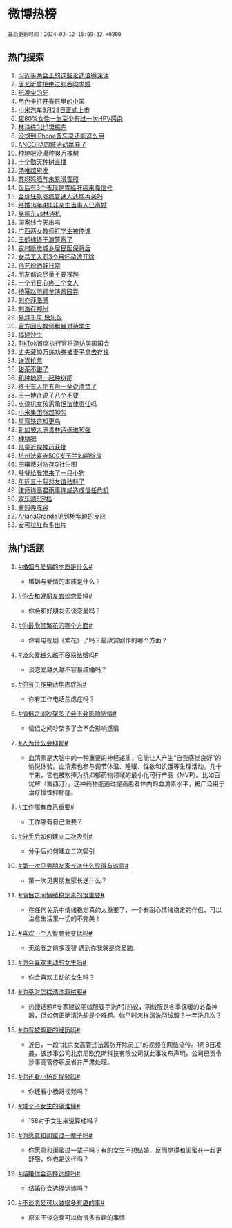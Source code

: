 # 微博热榜

`最后更新时间：2024-03-12 15:09:32 +0800`

## 热门搜索

1. [习近平两会上的这些论述值得深读](https://m.weibo.cn/search?containerid=100103type%3D1%26t%3D10%26q%3D%23%E4%B9%A0%E8%BF%91%E5%B9%B3%E4%B8%A4%E4%BC%9A%E4%B8%8A%E7%9A%84%E8%BF%99%E4%BA%9B%E8%AE%BA%E8%BF%B0%E5%80%BC%E5%BE%97%E6%B7%B1%E8%AF%BB%23&stream_entry_id=51&isnewpage=1&extparam=seat%3D1%26dgr%3D0%26c_type%3D51%26stream_entry_id%3D51%26pos%3D0%26q%3D%2523%25E4%25B9%25A0%25E8%25BF%2591%25E5%25B9%25B3%25E4%25B8%25A4%25E4%25BC%259A%25E4%25B8%258A%25E7%259A%2584%25E8%25BF%2599%25E4%25BA%259B%25E8%25AE%25BA%25E8%25BF%25B0%25E5%2580%25BC%25E5%25BE%2597%25E6%25B7%25B1%25E8%25AF%25BB%2523%26cate%3D10103%26filter_type%3Drealtimehot%26display_time%3D1710227371%26pre_seqid%3D171022737121401331164)
1. [唐艺昕曾拒绝过张若昀求婚](https://m.weibo.cn/search?containerid=100103type%3D1%26t%3D10%26q%3D%23%E5%94%90%E8%89%BA%E6%98%95%E6%9B%BE%E6%8B%92%E7%BB%9D%E8%BF%87%E5%BC%A0%E8%8B%A5%E6%98%80%E6%B1%82%E5%A9%9A%23&stream_entry_id=31&isnewpage=1&extparam=seat%3D1%26c_type%3D31%26cate%3D5001%26band_rank%3D1%26lcate%3D5001%26flag%3D1%26realpos%3D1%26stream_entry_id%3D31%26pos%3D0%26q%3D%2523%25E5%2594%2590%25E8%2589%25BA%25E6%2598%2595%25E6%259B%25BE%25E6%258B%2592%25E7%25BB%259D%25E8%25BF%2587%25E5%25BC%25A0%25E8%258B%25A5%25E6%2598%2580%25E6%25B1%2582%25E5%25A9%259A%2523%26dgr%3D0%26filter_type%3Drealtimehot%26display_time%3D1710227371%26pre_seqid%3D171022737121401331164)
1. [纪凌尘的牙](https://m.weibo.cn/search?containerid=100103type%3D1%26t%3D10%26q%3D%E7%BA%AA%E5%87%8C%E5%B0%98%E7%9A%84%E7%89%99&stream_entry_id=31&isnewpage=1&extparam=seat%3D1%26c_type%3D31%26cate%3D5001%26band_rank%3D2%26lcate%3D5001%26flag%3D1%26realpos%3D2%26stream_entry_id%3D31%26pos%3D1%26q%3D%25E7%25BA%25AA%25E5%2587%258C%25E5%25B0%2598%25E7%259A%2584%25E7%2589%2599%26dgr%3D0%26filter_type%3Drealtimehot%26display_time%3D1710227371%26pre_seqid%3D171022737121401331164)
1. [用色卡打开春日里的中国](https://m.weibo.cn/search?containerid=100103type%3D1%26t%3D10%26q%3D%23%E7%94%A8%E8%89%B2%E5%8D%A1%E6%89%93%E5%BC%80%E6%98%A5%E6%97%A5%E9%87%8C%E7%9A%84%E4%B8%AD%E5%9B%BD%23&stream_entry_id=31&isnewpage=1&extparam=seat%3D1%26c_type%3D31%26cate%3D5001%26band_rank%3D3%26lcate%3D5001%26flag%3D0%26realpos%3D3%26stream_entry_id%3D31%26pos%3D2%26q%3D%2523%25E7%2594%25A8%25E8%2589%25B2%25E5%258D%25A1%25E6%2589%2593%25E5%25BC%2580%25E6%2598%25A5%25E6%2597%25A5%25E9%2587%258C%25E7%259A%2584%25E4%25B8%25AD%25E5%259B%25BD%2523%26dgr%3D0%26filter_type%3Drealtimehot%26display_time%3D1710227371%26pre_seqid%3D171022737121401331164)
1. [小米汽车3月28日正式上市](https://m.weibo.cn/search?containerid=100103type%3D1%26t%3D10%26q%3D%23%E5%B0%8F%E7%B1%B3%E6%B1%BD%E8%BD%A63%E6%9C%8828%E6%97%A5%E6%AD%A3%E5%BC%8F%E4%B8%8A%E5%B8%82%23&stream_entry_id=31&isnewpage=1&extparam=seat%3D1%26adid%3D226855%26c_type%3D31%26cate%3D5001%26band_rank%3D4%26lcate%3D5001%26is_ad_pos%3D1%26topic_ad%3D1%26stream_entry_id%3D31%26pos%3D3%26q%3D%2523%25E5%25B0%258F%25E7%25B1%25B3%25E6%25B1%25BD%25E8%25BD%25A63%25E6%259C%258828%25E6%2597%25A5%25E6%25AD%25A3%25E5%25BC%258F%25E4%25B8%258A%25E5%25B8%2582%2523%26dgr%3D0%26filter_type%3Drealtimehot%26display_time%3D1710227371%26pre_seqid%3D171022737121401331164)
1. [超80%女性一生至少有过一次HPV感染](https://m.weibo.cn/search?containerid=100103type%3D1%26t%3D10%26q%3D%23%E8%B6%8580%25%E5%A5%B3%E6%80%A7%E4%B8%80%E7%94%9F%E8%87%B3%E5%B0%91%E6%9C%89%E8%BF%87%E4%B8%80%E6%AC%A1HPV%E6%84%9F%E6%9F%93%23&stream_entry_id=31&isnewpage=1&extparam=seat%3D1%26c_type%3D31%26cate%3D5001%26band_rank%3D4%26lcate%3D5001%26flag%3D2%26realpos%3D4%26stream_entry_id%3D31%26pos%3D4%26q%3D%2523%25E8%25B6%258580%2525%25E5%25A5%25B3%25E6%2580%25A7%25E4%25B8%2580%25E7%2594%259F%25E8%2587%25B3%25E5%25B0%2591%25E6%259C%2589%25E8%25BF%2587%25E4%25B8%2580%25E6%25AC%25A1HPV%25E6%2584%259F%25E6%259F%2593%2523%26dgr%3D0%26filter_type%3Drealtimehot%26display_time%3D1710227371%26pre_seqid%3D171022737121401331164)
1. [林诗栋3比1樊振东](https://m.weibo.cn/search?containerid=100103type%3D1%26t%3D10%26q%3D%23%E6%9E%97%E8%AF%97%E6%A0%8B3%E6%AF%941%E6%A8%8A%E6%8C%AF%E4%B8%9C%23&stream_entry_id=31&isnewpage=1&extparam=seat%3D1%26c_type%3D31%26cate%3D5001%26band_rank%3D5%26lcate%3D5001%26flag%3D1%26realpos%3D5%26stream_entry_id%3D31%26pos%3D5%26q%3D%2523%25E6%259E%2597%25E8%25AF%2597%25E6%25A0%258B3%25E6%25AF%25941%25E6%25A8%258A%25E6%258C%25AF%25E4%25B8%259C%2523%26dgr%3D0%26filter_type%3Drealtimehot%26display_time%3D1710227371%26pre_seqid%3D171022737121401331164)
1. [没想到iPhone备忘录还能这么用](https://m.weibo.cn/search?containerid=100103type%3D1%26t%3D10%26q%3D%23%E6%B2%A1%E6%83%B3%E5%88%B0iPhone%E5%A4%87%E5%BF%98%E5%BD%95%E8%BF%98%E8%83%BD%E8%BF%99%E4%B9%88%E7%94%A8%23&stream_entry_id=31&isnewpage=1&extparam=seat%3D1%26c_type%3D31%26cate%3D5001%26band_rank%3D6%26lcate%3D5001%26flag%3D1%26realpos%3D6%26stream_entry_id%3D31%26pos%3D6%26q%3D%2523%25E6%25B2%25A1%25E6%2583%25B3%25E5%2588%25B0iPhone%25E5%25A4%2587%25E5%25BF%2598%25E5%25BD%2595%25E8%25BF%2598%25E8%2583%25BD%25E8%25BF%2599%25E4%25B9%2588%25E7%2594%25A8%2523%26dgr%3D0%26filter_type%3Drealtimehot%26display_time%3D1710227371%26pre_seqid%3D171022737121401331164)
1. [ANCORA四城活动赢麻了](https://m.weibo.cn/search?containerid=100103type%3D1%26t%3D10%26q%3D%23ANCORA%E5%9B%9B%E5%9F%8E%E6%B4%BB%E5%8A%A8%E8%B5%A2%E9%BA%BB%E4%BA%86%23&stream_entry_id=31&isnewpage=1&extparam=seat%3D1%26adid%3D226766%26c_type%3D31%26cate%3D5001%26band_rank%3D7%26lcate%3D5001%26is_ad_pos%3D1%26topic_ad%3D1%26stream_entry_id%3D31%26pos%3D7%26q%3D%2523ANCORA%25E5%259B%259B%25E5%259F%258E%25E6%25B4%25BB%25E5%258A%25A8%25E8%25B5%25A2%25E9%25BA%25BB%25E4%25BA%2586%2523%26dgr%3D0%26filter_type%3Drealtimehot%26display_time%3D1710227371%26pre_seqid%3D171022737121401331164)
1. [种地吧沙漠种18万棵树](https://m.weibo.cn/search?containerid=100103type%3D1%26t%3D10%26q%3D%23%E7%A7%8D%E5%9C%B0%E5%90%A7%E6%B2%99%E6%BC%A0%E7%A7%8D18%E4%B8%87%E6%A3%B5%E6%A0%91%23&stream_entry_id=31&isnewpage=1&extparam=seat%3D1%26c_type%3D31%26cate%3D5001%26band_rank%3D7%26lcate%3D5001%26flag%3D1%26realpos%3D7%26stream_entry_id%3D31%26pos%3D8%26q%3D%2523%25E7%25A7%258D%25E5%259C%25B0%25E5%2590%25A7%25E6%25B2%2599%25E6%25BC%25A0%25E7%25A7%258D18%25E4%25B8%2587%25E6%25A3%25B5%25E6%25A0%2591%2523%26dgr%3D0%26filter_type%3Drealtimehot%26display_time%3D1710227371%26pre_seqid%3D171022737121401331164)
1. [十个勤天种树直播](https://m.weibo.cn/search?containerid=100103type%3D1%26t%3D10%26q%3D%E5%8D%81%E4%B8%AA%E5%8B%A4%E5%A4%A9%E7%A7%8D%E6%A0%91%E7%9B%B4%E6%92%AD&stream_entry_id=31&isnewpage=1&extparam=seat%3D1%26c_type%3D31%26cate%3D5001%26band_rank%3D8%26lcate%3D5001%26flag%3D1%26realpos%3D8%26stream_entry_id%3D31%26pos%3D9%26q%3D%25E5%258D%2581%25E4%25B8%25AA%25E5%258B%25A4%25E5%25A4%25A9%25E7%25A7%258D%25E6%25A0%2591%25E7%259B%25B4%25E6%2592%25AD%26dgr%3D0%26filter_type%3Drealtimehot%26display_time%3D1710227371%26pre_seqid%3D171022737121401331164)
1. [汤唯超短发](https://m.weibo.cn/search?containerid=100103type%3D1%26t%3D10%26q%3D%23%E6%B1%A4%E5%94%AF%E8%B6%85%E7%9F%AD%E5%8F%91%23&stream_entry_id=31&isnewpage=1&extparam=seat%3D1%26c_type%3D31%26cate%3D5001%26band_rank%3D9%26lcate%3D5001%26flag%3D2%26realpos%3D9%26stream_entry_id%3D31%26pos%3D10%26q%3D%2523%25E6%25B1%25A4%25E5%2594%25AF%25E8%25B6%2585%25E7%259F%25AD%25E5%258F%2591%2523%26dgr%3D0%26filter_type%3Drealtimehot%26display_time%3D1710227371%26pre_seqid%3D171022737121401331164)
1. [苏翊鸣晒与朱易滑雪照](https://m.weibo.cn/search?containerid=100103type%3D1%26t%3D10%26q%3D%23%E8%8B%8F%E7%BF%8A%E9%B8%A3%E6%99%92%E4%B8%8E%E6%9C%B1%E6%98%93%E6%BB%91%E9%9B%AA%E7%85%A7%23&stream_entry_id=31&isnewpage=1&extparam=seat%3D1%26c_type%3D31%26cate%3D5001%26band_rank%3D10%26lcate%3D5001%26flag%3D1%26realpos%3D10%26stream_entry_id%3D31%26pos%3D11%26q%3D%2523%25E8%258B%258F%25E7%25BF%258A%25E9%25B8%25A3%25E6%2599%2592%25E4%25B8%258E%25E6%259C%25B1%25E6%2598%2593%25E6%25BB%2591%25E9%259B%25AA%25E7%2585%25A7%2523%26dgr%3D0%26filter_type%3Drealtimehot%26display_time%3D1710227371%26pre_seqid%3D171022737121401331164)
1. [饭后有3个表现是胃癌肝癌来临信号](https://m.weibo.cn/search?containerid=100103type%3D1%26t%3D10%26q%3D%23%E9%A5%AD%E5%90%8E%E6%9C%893%E4%B8%AA%E8%A1%A8%E7%8E%B0%E6%98%AF%E8%83%83%E7%99%8C%E8%82%9D%E7%99%8C%E6%9D%A5%E4%B8%B4%E4%BF%A1%E5%8F%B7%23&stream_entry_id=31&isnewpage=1&extparam=seat%3D1%26c_type%3D31%26cate%3D5001%26band_rank%3D11%26lcate%3D5001%26flag%3D1%26realpos%3D11%26stream_entry_id%3D31%26pos%3D12%26q%3D%2523%25E9%25A5%25AD%25E5%2590%258E%25E6%259C%25893%25E4%25B8%25AA%25E8%25A1%25A8%25E7%258E%25B0%25E6%2598%25AF%25E8%2583%2583%25E7%2599%258C%25E8%2582%259D%25E7%2599%258C%25E6%259D%25A5%25E4%25B8%25B4%25E4%25BF%25A1%25E5%258F%25B7%2523%26dgr%3D0%26filter_type%3Drealtimehot%26display_time%3D1710227371%26pre_seqid%3D171022737121401331164)
1. [金价狂飙涨疯普通人还能再买吗](https://m.weibo.cn/search?containerid=100103type%3D1%26t%3D10%26q%3D%23%E9%87%91%E4%BB%B7%E7%8B%82%E9%A3%99%E6%B6%A8%E7%96%AF%E6%99%AE%E9%80%9A%E4%BA%BA%E8%BF%98%E8%83%BD%E5%86%8D%E4%B9%B0%E5%90%97%23&stream_entry_id=31&isnewpage=1&extparam=seat%3D1%26c_type%3D31%26cate%3D5001%26band_rank%3D12%26lcate%3D5001%26flag%3D2%26realpos%3D12%26stream_entry_id%3D31%26pos%3D13%26q%3D%2523%25E9%2587%2591%25E4%25BB%25B7%25E7%258B%2582%25E9%25A3%2599%25E6%25B6%25A8%25E7%2596%25AF%25E6%2599%25AE%25E9%2580%259A%25E4%25BA%25BA%25E8%25BF%2598%25E8%2583%25BD%25E5%2586%258D%25E4%25B9%25B0%25E5%2590%2597%2523%26dgr%3D0%26filter_type%3Drealtimehot%26display_time%3D1710227371%26pre_seqid%3D171022737121401331164)
1. [结婚16年4娃非亲生当事人已离婚](https://m.weibo.cn/search?containerid=100103type%3D1%26t%3D10%26q%3D%23%E7%BB%93%E5%A9%9A16%E5%B9%B44%E5%A8%83%E9%9D%9E%E4%BA%B2%E7%94%9F%E5%BD%93%E4%BA%8B%E4%BA%BA%E5%B7%B2%E7%A6%BB%E5%A9%9A%23&stream_entry_id=31&isnewpage=1&extparam=seat%3D1%26c_type%3D31%26cate%3D5001%26band_rank%3D13%26lcate%3D5001%26flag%3D1%26realpos%3D13%26stream_entry_id%3D31%26pos%3D14%26q%3D%2523%25E7%25BB%2593%25E5%25A9%259A16%25E5%25B9%25B44%25E5%25A8%2583%25E9%259D%259E%25E4%25BA%25B2%25E7%2594%259F%25E5%25BD%2593%25E4%25BA%258B%25E4%25BA%25BA%25E5%25B7%25B2%25E7%25A6%25BB%25E5%25A9%259A%2523%26dgr%3D0%26filter_type%3Drealtimehot%26display_time%3D1710227371%26pre_seqid%3D171022737121401331164)
1. [樊振东vs林诗栋](https://m.weibo.cn/search?containerid=100103type%3D1%26t%3D10%26q%3D%23%E6%A8%8A%E6%8C%AF%E4%B8%9Cvs%E6%9E%97%E8%AF%97%E6%A0%8B%23&stream_entry_id=31&isnewpage=1&extparam=seat%3D1%26c_type%3D31%26cate%3D5001%26band_rank%3D14%26lcate%3D5001%26flag%3D1%26realpos%3D14%26stream_entry_id%3D31%26pos%3D15%26q%3D%2523%25E6%25A8%258A%25E6%258C%25AF%25E4%25B8%259Cvs%25E6%259E%2597%25E8%25AF%2597%25E6%25A0%258B%2523%26dgr%3D0%26filter_type%3Drealtimehot%26display_time%3D1710227371%26pre_seqid%3D171022737121401331164)
1. [国家线今天出吗](https://m.weibo.cn/search?containerid=100103type%3D1%26t%3D10%26q%3D%E5%9B%BD%E5%AE%B6%E7%BA%BF%E4%BB%8A%E5%A4%A9%E5%87%BA%E5%90%97&stream_entry_id=31&isnewpage=1&extparam=seat%3D1%26c_type%3D31%26cate%3D5001%26band_rank%3D15%26lcate%3D5001%26flag%3D0%26realpos%3D15%26stream_entry_id%3D31%26pos%3D16%26q%3D%25E5%259B%25BD%25E5%25AE%25B6%25E7%25BA%25BF%25E4%25BB%258A%25E5%25A4%25A9%25E5%2587%25BA%25E5%2590%2597%26dgr%3D0%26filter_type%3Drealtimehot%26display_time%3D1710227371%26pre_seqid%3D171022737121401331164)
1. [广西两女教师打学生被停课](https://m.weibo.cn/search?containerid=100103type%3D1%26t%3D10%26q%3D%23%E5%B9%BF%E8%A5%BF%E4%B8%A4%E5%A5%B3%E6%95%99%E5%B8%88%E6%89%93%E5%AD%A6%E7%94%9F%E8%A2%AB%E5%81%9C%E8%AF%BE%23&stream_entry_id=31&isnewpage=1&extparam=seat%3D1%26c_type%3D31%26cate%3D5001%26band_rank%3D16%26lcate%3D5001%26flag%3D1%26realpos%3D16%26stream_entry_id%3D31%26pos%3D17%26q%3D%2523%25E5%25B9%25BF%25E8%25A5%25BF%25E4%25B8%25A4%25E5%25A5%25B3%25E6%2595%2599%25E5%25B8%2588%25E6%2589%2593%25E5%25AD%25A6%25E7%2594%259F%25E8%25A2%25AB%25E5%2581%259C%25E8%25AF%25BE%2523%26dgr%3D0%26filter_type%3Drealtimehot%26display_time%3D1710227371%26pre_seqid%3D171022737121401331164)
1. [王鹤棣终于演警察了](https://m.weibo.cn/search?containerid=100103type%3D1%26t%3D10%26q%3D%23%E7%8E%8B%E9%B9%A4%E6%A3%A3%E7%BB%88%E4%BA%8E%E6%BC%94%E8%AD%A6%E5%AF%9F%E4%BA%86%23&stream_entry_id=31&isnewpage=1&extparam=seat%3D1%26c_type%3D31%26cate%3D5001%26band_rank%3D17%26lcate%3D5001%26flag%3D0%26realpos%3D17%26stream_entry_id%3D31%26pos%3D18%26q%3D%2523%25E7%258E%258B%25E9%25B9%25A4%25E6%25A3%25A3%25E7%25BB%2588%25E4%25BA%258E%25E6%25BC%2594%25E8%25AD%25A6%25E5%25AF%259F%25E4%25BA%2586%2523%26dgr%3D0%26filter_type%3Drealtimehot%26display_time%3D1710227371%26pre_seqid%3D171022737121401331164)
1. [农村断缴城乡居民医保背后](https://m.weibo.cn/search?containerid=100103type%3D1%26t%3D10%26q%3D%23%E5%86%9C%E6%9D%91%E6%96%AD%E7%BC%B4%E5%9F%8E%E4%B9%A1%E5%B1%85%E6%B0%91%E5%8C%BB%E4%BF%9D%E8%83%8C%E5%90%8E%23&stream_entry_id=31&isnewpage=1&extparam=seat%3D1%26c_type%3D31%26cate%3D5001%26band_rank%3D18%26lcate%3D5001%26flag%3D0%26realpos%3D18%26stream_entry_id%3D31%26pos%3D19%26q%3D%2523%25E5%2586%259C%25E6%259D%2591%25E6%2596%25AD%25E7%25BC%25B4%25E5%259F%258E%25E4%25B9%25A1%25E5%25B1%2585%25E6%25B0%2591%25E5%258C%25BB%25E4%25BF%259D%25E8%2583%258C%25E5%2590%258E%2523%26dgr%3D0%26filter_type%3Drealtimehot%26display_time%3D1710227371%26pre_seqid%3D171022737121401331164)
1. [女员工入职3个月怀孕遭开除](https://m.weibo.cn/search?containerid=100103type%3D1%26t%3D10%26q%3D%23%E5%A5%B3%E5%91%98%E5%B7%A5%E5%85%A5%E8%81%8C3%E4%B8%AA%E6%9C%88%E6%80%80%E5%AD%95%E9%81%AD%E5%BC%80%E9%99%A4%23&stream_entry_id=31&isnewpage=1&extparam=seat%3D1%26c_type%3D31%26cate%3D5001%26band_rank%3D19%26lcate%3D5001%26flag%3D0%26realpos%3D19%26stream_entry_id%3D31%26pos%3D20%26q%3D%2523%25E5%25A5%25B3%25E5%2591%2598%25E5%25B7%25A5%25E5%2585%25A5%25E8%2581%258C3%25E4%25B8%25AA%25E6%259C%2588%25E6%2580%2580%25E5%25AD%2595%25E9%2581%25AD%25E5%25BC%2580%25E9%2599%25A4%2523%26dgr%3D0%26filter_type%3Drealtimehot%26display_time%3D1710227371%26pre_seqid%3D171022737121401331164)
1. [孙艺珍晒娃日常](https://m.weibo.cn/search?containerid=100103type%3D1%26t%3D10%26q%3D%23%E5%AD%99%E8%89%BA%E7%8F%8D%E6%99%92%E5%A8%83%E6%97%A5%E5%B8%B8%23&stream_entry_id=31&isnewpage=1&extparam=seat%3D1%26c_type%3D31%26cate%3D5001%26band_rank%3D20%26lcate%3D5001%26flag%3D1%26realpos%3D20%26stream_entry_id%3D31%26pos%3D21%26q%3D%2523%25E5%25AD%2599%25E8%2589%25BA%25E7%258F%258D%25E6%2599%2592%25E5%25A8%2583%25E6%2597%25A5%25E5%25B8%25B8%2523%26dgr%3D0%26filter_type%3Drealtimehot%26display_time%3D1710227371%26pre_seqid%3D171022737121401331164)
1. [朋友都说尽量不要裸辞](https://m.weibo.cn/search?containerid=100103type%3D1%26t%3D10%26q%3D%23%E6%9C%8B%E5%8F%8B%E9%83%BD%E8%AF%B4%E5%B0%BD%E9%87%8F%E4%B8%8D%E8%A6%81%E8%A3%B8%E8%BE%9E%23&stream_entry_id=31&isnewpage=1&extparam=seat%3D1%26c_type%3D31%26cate%3D5001%26band_rank%3D21%26lcate%3D5001%26flag%3D1%26realpos%3D21%26stream_entry_id%3D31%26pos%3D22%26q%3D%2523%25E6%259C%258B%25E5%258F%258B%25E9%2583%25BD%25E8%25AF%25B4%25E5%25B0%25BD%25E9%2587%258F%25E4%25B8%258D%25E8%25A6%2581%25E8%25A3%25B8%25E8%25BE%259E%2523%26dgr%3D0%26filter_type%3Drealtimehot%26display_time%3D1710227371%26pre_seqid%3D171022737121401331164)
1. [一个节目心疼三个女人](https://m.weibo.cn/search?containerid=100103type%3D1%26t%3D10%26q%3D%E4%B8%80%E4%B8%AA%E8%8A%82%E7%9B%AE%E5%BF%83%E7%96%BC%E4%B8%89%E4%B8%AA%E5%A5%B3%E4%BA%BA&stream_entry_id=31&isnewpage=1&extparam=seat%3D1%26c_type%3D31%26cate%3D5001%26band_rank%3D22%26lcate%3D5001%26flag%3D2%26realpos%3D22%26stream_entry_id%3D31%26pos%3D23%26q%3D%25E4%25B8%2580%25E4%25B8%25AA%25E8%258A%2582%25E7%259B%25AE%25E5%25BF%2583%25E7%2596%25BC%25E4%25B8%2589%25E4%25B8%25AA%25E5%25A5%25B3%25E4%25BA%25BA%26dgr%3D0%26filter_type%3Drealtimehot%26display_time%3D1710227371%26pre_seqid%3D171022737121401331164)
1. [杨幂赵丽颖参演酱园弄](https://m.weibo.cn/search?containerid=100103type%3D1%26t%3D10%26q%3D%23%E6%9D%A8%E5%B9%82%E8%B5%B5%E4%B8%BD%E9%A2%96%E5%8F%82%E6%BC%94%E9%85%B1%E5%9B%AD%E5%BC%84%23&stream_entry_id=31&isnewpage=1&extparam=seat%3D1%26c_type%3D31%26cate%3D5001%26band_rank%3D23%26lcate%3D5001%26flag%3D0%26realpos%3D23%26stream_entry_id%3D31%26pos%3D24%26q%3D%2523%25E6%259D%25A8%25E5%25B9%2582%25E8%25B5%25B5%25E4%25B8%25BD%25E9%25A2%2596%25E5%258F%2582%25E6%25BC%2594%25E9%2585%25B1%25E5%259B%25AD%25E5%25BC%2584%2523%26dgr%3D0%26filter_type%3Drealtimehot%26display_time%3D1710227371%26pre_seqid%3D171022737121401331164)
1. [刘亦菲胳膊](https://m.weibo.cn/search?containerid=100103type%3D1%26t%3D10%26q%3D%23%E5%88%98%E4%BA%A6%E8%8F%B2%E8%83%B3%E8%86%8A%23&stream_entry_id=31&isnewpage=1&extparam=seat%3D1%26c_type%3D31%26cate%3D5001%26band_rank%3D24%26lcate%3D5001%26flag%3D1%26realpos%3D24%26stream_entry_id%3D31%26pos%3D25%26q%3D%2523%25E5%2588%2598%25E4%25BA%25A6%25E8%258F%25B2%25E8%2583%25B3%25E8%2586%258A%2523%26dgr%3D0%26filter_type%3Drealtimehot%26display_time%3D1710227371%26pre_seqid%3D171022737121401331164)
1. [刘浩存郑州](https://m.weibo.cn/search?containerid=100103type%3D1%26t%3D10%26q%3D%E5%88%98%E6%B5%A9%E5%AD%98%E9%83%91%E5%B7%9E&stream_entry_id=31&isnewpage=1&extparam=seat%3D1%26c_type%3D31%26cate%3D5001%26band_rank%3D25%26lcate%3D5001%26flag%3D1%26realpos%3D25%26stream_entry_id%3D31%26pos%3D26%26q%3D%25E5%2588%2598%25E6%25B5%25A9%25E5%25AD%2598%25E9%2583%2591%25E5%25B7%259E%26dgr%3D0%26filter_type%3Drealtimehot%26display_time%3D1710227371%26pre_seqid%3D171022737121401331164)
1. [易烊千玺 快乐饭](https://m.weibo.cn/search?containerid=100103type%3D1%26t%3D10%26q%3D%E6%98%93%E7%83%8A%E5%8D%83%E7%8E%BA+%E5%BF%AB%E4%B9%90%E9%A5%AD&stream_entry_id=31&isnewpage=1&extparam=seat%3D1%26c_type%3D31%26cate%3D5001%26band_rank%3D26%26lcate%3D5001%26flag%3D1%26realpos%3D26%26stream_entry_id%3D31%26pos%3D27%26q%3D%25E6%2598%2593%25E7%2583%258A%25E5%258D%2583%25E7%258E%25BA%2520%25E5%25BF%25AB%25E4%25B9%2590%25E9%25A5%25AD%26dgr%3D0%26filter_type%3Drealtimehot%26display_time%3D1710227371%26pre_seqid%3D171022737121401331164)
1. [官方回应教师粗暴对待学生](https://m.weibo.cn/search?containerid=100103type%3D1%26t%3D10%26q%3D%23%E5%AE%98%E6%96%B9%E5%9B%9E%E5%BA%94%E6%95%99%E5%B8%88%E7%B2%97%E6%9A%B4%E5%AF%B9%E5%BE%85%E5%AD%A6%E7%94%9F%23&stream_entry_id=31&isnewpage=1&extparam=seat%3D1%26c_type%3D31%26cate%3D5001%26band_rank%3D27%26lcate%3D5001%26flag%3D1%26realpos%3D27%26stream_entry_id%3D31%26pos%3D28%26q%3D%2523%25E5%25AE%2598%25E6%2596%25B9%25E5%259B%259E%25E5%25BA%2594%25E6%2595%2599%25E5%25B8%2588%25E7%25B2%2597%25E6%259A%25B4%25E5%25AF%25B9%25E5%25BE%2585%25E5%25AD%25A6%25E7%2594%259F%2523%26dgr%3D0%26filter_type%3Drealtimehot%26display_time%3D1710227371%26pre_seqid%3D171022737121401331164)
1. [福建沙虫](https://m.weibo.cn/search?containerid=100103type%3D1%26t%3D10%26q%3D%E7%A6%8F%E5%BB%BA%E6%B2%99%E8%99%AB&stream_entry_id=31&isnewpage=1&extparam=seat%3D1%26c_type%3D31%26cate%3D5001%26band_rank%3D28%26lcate%3D5001%26flag%3D0%26realpos%3D28%26stream_entry_id%3D31%26pos%3D29%26q%3D%25E7%25A6%258F%25E5%25BB%25BA%25E6%25B2%2599%25E8%2599%25AB%26dgr%3D0%26filter_type%3Drealtimehot%26display_time%3D1710227371%26pre_seqid%3D171022737121401331164)
1. [TikTok首席执行官将造访美国国会](https://m.weibo.cn/search?containerid=100103type%3D1%26t%3D10%26q%3D%23TikTok%E9%A6%96%E5%B8%AD%E6%89%A7%E8%A1%8C%E5%AE%98%E5%B0%86%E9%80%A0%E8%AE%BF%E7%BE%8E%E5%9B%BD%E5%9B%BD%E4%BC%9A%23&stream_entry_id=31&isnewpage=1&extparam=seat%3D1%26c_type%3D31%26cate%3D5001%26band_rank%3D29%26lcate%3D5001%26flag%3D1%26realpos%3D29%26stream_entry_id%3D31%26pos%3D30%26q%3D%2523TikTok%25E9%25A6%2596%25E5%25B8%25AD%25E6%2589%25A7%25E8%25A1%258C%25E5%25AE%2598%25E5%25B0%2586%25E9%2580%25A0%25E8%25AE%25BF%25E7%25BE%258E%25E5%259B%25BD%25E5%259B%25BD%25E4%25BC%259A%2523%26dgr%3D0%26filter_type%3Drealtimehot%26display_time%3D1710227371%26pre_seqid%3D171022737121401331164)
1. [丈夫藏10万练功券被妻子拿去存钱](https://m.weibo.cn/search?containerid=100103type%3D1%26t%3D10%26q%3D%23%E4%B8%88%E5%A4%AB%E8%97%8F10%E4%B8%87%E7%BB%83%E5%8A%9F%E5%88%B8%E8%A2%AB%E5%A6%BB%E5%AD%90%E6%8B%BF%E5%8E%BB%E5%AD%98%E9%92%B1%23&stream_entry_id=31&isnewpage=1&extparam=seat%3D1%26c_type%3D31%26cate%3D5001%26band_rank%3D30%26lcate%3D5001%26flag%3D0%26realpos%3D30%26stream_entry_id%3D31%26pos%3D31%26q%3D%2523%25E4%25B8%2588%25E5%25A4%25AB%25E8%2597%258F10%25E4%25B8%2587%25E7%25BB%2583%25E5%258A%259F%25E5%2588%25B8%25E8%25A2%25AB%25E5%25A6%25BB%25E5%25AD%2590%25E6%258B%25BF%25E5%258E%25BB%25E5%25AD%2598%25E9%2592%25B1%2523%26dgr%3D0%26filter_type%3Drealtimehot%26display_time%3D1710227371%26pre_seqid%3D171022737121401331164)
1. [许嵩抢票](https://m.weibo.cn/search?containerid=100103type%3D1%26t%3D10%26q%3D%E8%AE%B8%E5%B5%A9%E6%8A%A2%E7%A5%A8&stream_entry_id=31&isnewpage=1&extparam=seat%3D1%26c_type%3D31%26cate%3D5001%26band_rank%3D31%26lcate%3D5001%26flag%3D1%26realpos%3D31%26stream_entry_id%3D31%26pos%3D32%26q%3D%25E8%25AE%25B8%25E5%25B5%25A9%25E6%258A%25A2%25E7%25A5%25A8%26dgr%3D0%26filter_type%3Drealtimehot%26display_time%3D1710227371%26pre_seqid%3D171022737121401331164)
1. [甜茶不甜了](https://m.weibo.cn/search?containerid=100103type%3D1%26t%3D10%26q%3D%E7%94%9C%E8%8C%B6%E4%B8%8D%E7%94%9C%E4%BA%86&stream_entry_id=31&isnewpage=1&extparam=seat%3D1%26c_type%3D31%26cate%3D5001%26band_rank%3D32%26lcate%3D5001%26flag%3D0%26realpos%3D32%26stream_entry_id%3D31%26pos%3D33%26q%3D%25E7%2594%259C%25E8%258C%25B6%25E4%25B8%258D%25E7%2594%259C%25E4%25BA%2586%26dgr%3D0%26filter_type%3Drealtimehot%26display_time%3D1710227371%26pre_seqid%3D171022737121401331164)
1. [和种地吧一起种树吧](https://m.weibo.cn/search?containerid=100103type%3D1%26t%3D10%26q%3D%23%E5%92%8C%E7%A7%8D%E5%9C%B0%E5%90%A7%E4%B8%80%E8%B5%B7%E7%A7%8D%E6%A0%91%E5%90%A7%23&stream_entry_id=31&isnewpage=1&extparam=seat%3D1%26c_type%3D31%26cate%3D5001%26band_rank%3D33%26lcate%3D5001%26flag%3D0%26realpos%3D33%26stream_entry_id%3D31%26pos%3D34%26q%3D%2523%25E5%2592%258C%25E7%25A7%258D%25E5%259C%25B0%25E5%2590%25A7%25E4%25B8%2580%25E8%25B5%25B7%25E7%25A7%258D%25E6%25A0%2591%25E5%2590%25A7%2523%26dgr%3D0%26filter_type%3Drealtimehot%26display_time%3D1710227371%26pre_seqid%3D171022737121401331164)
1. [终于有人把五险一金说清楚了](https://m.weibo.cn/search?containerid=100103type%3D1%26t%3D10%26q%3D%E7%BB%88%E4%BA%8E%E6%9C%89%E4%BA%BA%E6%8A%8A%E4%BA%94%E9%99%A9%E4%B8%80%E9%87%91%E8%AF%B4%E6%B8%85%E6%A5%9A%E4%BA%86&stream_entry_id=31&isnewpage=1&extparam=seat%3D1%26c_type%3D31%26cate%3D5001%26band_rank%3D34%26lcate%3D5001%26flag%3D1%26realpos%3D34%26stream_entry_id%3D31%26pos%3D35%26q%3D%25E7%25BB%2588%25E4%25BA%258E%25E6%259C%2589%25E4%25BA%25BA%25E6%258A%258A%25E4%25BA%2594%25E9%2599%25A9%25E4%25B8%2580%25E9%2587%2591%25E8%25AF%25B4%25E6%25B8%2585%25E6%25A5%259A%25E4%25BA%2586%26dgr%3D0%26filter_type%3Drealtimehot%26display_time%3D1710227371%26pre_seqid%3D171022737121401331164)
1. [王一博连说了八个不要](https://m.weibo.cn/search?containerid=100103type%3D1%26t%3D10%26q%3D%23%E7%8E%8B%E4%B8%80%E5%8D%9A%E8%BF%9E%E8%AF%B4%E4%BA%86%E5%85%AB%E4%B8%AA%E4%B8%8D%E8%A6%81%23&stream_entry_id=31&isnewpage=1&extparam=seat%3D1%26c_type%3D31%26cate%3D5001%26band_rank%3D35%26lcate%3D5001%26flag%3D0%26realpos%3D35%26stream_entry_id%3D31%26pos%3D36%26q%3D%2523%25E7%258E%258B%25E4%25B8%2580%25E5%258D%259A%25E8%25BF%259E%25E8%25AF%25B4%25E4%25BA%2586%25E5%2585%25AB%25E4%25B8%25AA%25E4%25B8%258D%25E8%25A6%2581%2523%26dgr%3D0%26filter_type%3Drealtimehot%26display_time%3D1710227371%26pre_seqid%3D171022737121401331164)
1. [点读机女孩需承担法律责任吗](https://m.weibo.cn/search?containerid=100103type%3D1%26t%3D10%26q%3D%23%E7%82%B9%E8%AF%BB%E6%9C%BA%E5%A5%B3%E5%AD%A9%E9%9C%80%E6%89%BF%E6%8B%85%E6%B3%95%E5%BE%8B%E8%B4%A3%E4%BB%BB%E5%90%97%23&stream_entry_id=31&isnewpage=1&extparam=seat%3D1%26c_type%3D31%26cate%3D5001%26band_rank%3D36%26lcate%3D5001%26flag%3D0%26realpos%3D36%26stream_entry_id%3D31%26pos%3D37%26q%3D%2523%25E7%2582%25B9%25E8%25AF%25BB%25E6%259C%25BA%25E5%25A5%25B3%25E5%25AD%25A9%25E9%259C%2580%25E6%2589%25BF%25E6%258B%2585%25E6%25B3%2595%25E5%25BE%258B%25E8%25B4%25A3%25E4%25BB%25BB%25E5%2590%2597%2523%26dgr%3D0%26filter_type%3Drealtimehot%26display_time%3D1710227371%26pre_seqid%3D171022737121401331164)
1. [小米集团涨超10%](https://m.weibo.cn/search?containerid=100103type%3D1%26t%3D10%26q%3D%23%E5%B0%8F%E7%B1%B3%E9%9B%86%E5%9B%A2%E6%B6%A8%E8%B6%8510%25%23&stream_entry_id=31&isnewpage=1&extparam=seat%3D1%26c_type%3D31%26cate%3D5001%26band_rank%3D37%26lcate%3D5001%26flag%3D1%26realpos%3D37%26stream_entry_id%3D31%26pos%3D38%26q%3D%2523%25E5%25B0%258F%25E7%25B1%25B3%25E9%259B%2586%25E5%259B%25A2%25E6%25B6%25A8%25E8%25B6%258510%2525%2523%26dgr%3D0%26filter_type%3Drealtimehot%26display_time%3D1710227371%26pre_seqid%3D171022737121401331164)
1. [星穹铁道知更鸟](https://m.weibo.cn/search?containerid=100103type%3D1%26t%3D10%26q%3D%23%E6%98%9F%E7%A9%B9%E9%93%81%E9%81%93%E7%9F%A5%E6%9B%B4%E9%B8%9F%23&stream_entry_id=31&isnewpage=1&extparam=seat%3D1%26c_type%3D31%26cate%3D5001%26band_rank%3D38%26lcate%3D5001%26flag%3D1%26realpos%3D38%26stream_entry_id%3D31%26pos%3D39%26q%3D%2523%25E6%2598%259F%25E7%25A9%25B9%25E9%2593%2581%25E9%2581%2593%25E7%259F%25A5%25E6%259B%25B4%25E9%25B8%259F%2523%26dgr%3D0%26filter_type%3Drealtimehot%26display_time%3D1710227371%26pre_seqid%3D171022737121401331164)
1. [新加坡大满贯林诗栋进16强](https://m.weibo.cn/search?containerid=100103type%3D1%26t%3D10%26q%3D%23%E6%96%B0%E5%8A%A0%E5%9D%A1%E5%A4%A7%E6%BB%A1%E8%B4%AF%E6%9E%97%E8%AF%97%E6%A0%8B%E8%BF%9B16%E5%BC%BA%23&stream_entry_id=31&isnewpage=1&extparam=seat%3D1%26c_type%3D31%26cate%3D5001%26band_rank%3D39%26lcate%3D5001%26flag%3D1%26realpos%3D39%26stream_entry_id%3D31%26pos%3D40%26q%3D%2523%25E6%2596%25B0%25E5%258A%25A0%25E5%259D%25A1%25E5%25A4%25A7%25E6%25BB%25A1%25E8%25B4%25AF%25E6%259E%2597%25E8%25AF%2597%25E6%25A0%258B%25E8%25BF%259B16%25E5%25BC%25BA%2523%26dgr%3D0%26filter_type%3Drealtimehot%26display_time%3D1710227371%26pre_seqid%3D171022737121401331164)
1. [种地吧](https://m.weibo.cn/search?containerid=100103type%3D1%26t%3D10%26q%3D%E7%A7%8D%E5%9C%B0%E5%90%A7&stream_entry_id=31&isnewpage=1&extparam=seat%3D1%26c_type%3D31%26cate%3D5001%26band_rank%3D40%26lcate%3D5001%26flag%3D0%26realpos%3D40%26stream_entry_id%3D31%26pos%3D41%26q%3D%25E7%25A7%258D%25E5%259C%25B0%25E5%2590%25A7%26dgr%3D0%26filter_type%3Drealtimehot%26display_time%3D1710227371%26pre_seqid%3D171022737121401331164)
1. [儿童近视神药获批](https://m.weibo.cn/search?containerid=100103type%3D1%26t%3D10%26q%3D%23%E5%84%BF%E7%AB%A5%E8%BF%91%E8%A7%86%E7%A5%9E%E8%8D%AF%E8%8E%B7%E6%89%B9%23&stream_entry_id=31&isnewpage=1&extparam=seat%3D1%26c_type%3D31%26cate%3D5001%26band_rank%3D41%26lcate%3D5001%26flag%3D0%26realpos%3D41%26stream_entry_id%3D31%26pos%3D42%26q%3D%2523%25E5%2584%25BF%25E7%25AB%25A5%25E8%25BF%2591%25E8%25A7%2586%25E7%25A5%259E%25E8%258D%25AF%25E8%258E%25B7%25E6%2589%25B9%2523%26dgr%3D0%26filter_type%3Drealtimehot%26display_time%3D1710227371%26pre_seqid%3D171022737121401331164)
1. [杭州法喜寺500岁玉兰如期绽放](https://m.weibo.cn/search?containerid=100103type%3D1%26t%3D10%26q%3D%23%E6%9D%AD%E5%B7%9E%E6%B3%95%E5%96%9C%E5%AF%BA500%E5%B2%81%E7%8E%89%E5%85%B0%E5%A6%82%E6%9C%9F%E7%BB%BD%E6%94%BE%23&stream_entry_id=31&isnewpage=1&extparam=seat%3D1%26c_type%3D31%26cate%3D5001%26band_rank%3D42%26lcate%3D5001%26flag%3D32768%26realpos%3D42%26stream_entry_id%3D31%26pos%3D43%26q%3D%2523%25E6%259D%25AD%25E5%25B7%259E%25E6%25B3%2595%25E5%2596%259C%25E5%25AF%25BA500%25E5%25B2%2581%25E7%258E%2589%25E5%2585%25B0%25E5%25A6%2582%25E6%259C%259F%25E7%25BB%25BD%25E6%2594%25BE%2523%26dgr%3D0%26filter_type%3Drealtimehot%26display_time%3D1710227371%26pre_seqid%3D171022737121401331164)
1. [田曦薇刘浩存G社生图](https://m.weibo.cn/search?containerid=100103type%3D1%26t%3D10%26q%3D%23%E7%94%B0%E6%9B%A6%E8%96%87%E5%88%98%E6%B5%A9%E5%AD%98G%E7%A4%BE%E7%94%9F%E5%9B%BE%23&stream_entry_id=31&isnewpage=1&extparam=seat%3D1%26c_type%3D31%26cate%3D5001%26band_rank%3D43%26lcate%3D5001%26flag%3D0%26realpos%3D43%26stream_entry_id%3D31%26pos%3D44%26q%3D%2523%25E7%2594%25B0%25E6%259B%25A6%25E8%2596%2587%25E5%2588%2598%25E6%25B5%25A9%25E5%25AD%2598G%25E7%25A4%25BE%25E7%2594%259F%25E5%259B%25BE%2523%26dgr%3D0%26filter_type%3Drealtimehot%26display_time%3D1710227371%26pre_seqid%3D171022737121401331164)
1. [爷爷给我带来了一只小狗](https://m.weibo.cn/search?containerid=100103type%3D1%26t%3D10%26q%3D%E7%88%B7%E7%88%B7%E7%BB%99%E6%88%91%E5%B8%A6%E6%9D%A5%E4%BA%86%E4%B8%80%E5%8F%AA%E5%B0%8F%E7%8B%97&stream_entry_id=31&isnewpage=1&extparam=seat%3D1%26c_type%3D31%26cate%3D5001%26band_rank%3D44%26lcate%3D5001%26flag%3D1%26realpos%3D44%26stream_entry_id%3D31%26pos%3D45%26q%3D%25E7%2588%25B7%25E7%2588%25B7%25E7%25BB%2599%25E6%2588%2591%25E5%25B8%25A6%25E6%259D%25A5%25E4%25BA%2586%25E4%25B8%2580%25E5%258F%25AA%25E5%25B0%258F%25E7%258B%2597%26dgr%3D0%26filter_type%3Drealtimehot%26display_time%3D1710227371%26pre_seqid%3D171022737121401331164)
1. [年近三十我对友谊祛魅了](https://m.weibo.cn/search?containerid=100103type%3D1%26t%3D10%26q%3D%23%E5%B9%B4%E8%BF%91%E4%B8%89%E5%8D%81%E6%88%91%E5%AF%B9%E5%8F%8B%E8%B0%8A%E7%A5%9B%E9%AD%85%E4%BA%86%23&stream_entry_id=31&isnewpage=1&extparam=seat%3D1%26c_type%3D31%26cate%3D5001%26band_rank%3D45%26lcate%3D5001%26flag%3D1%26realpos%3D45%26stream_entry_id%3D31%26pos%3D46%26q%3D%2523%25E5%25B9%25B4%25E8%25BF%2591%25E4%25B8%2589%25E5%258D%2581%25E6%2588%2591%25E5%25AF%25B9%25E5%258F%258B%25E8%25B0%258A%25E7%25A5%259B%25E9%25AD%2585%25E4%25BA%2586%2523%26dgr%3D0%26filter_type%3Drealtimehot%26display_time%3D1710227371%26pre_seqid%3D171022737121401331164)
1. [律师称高君雨事件或造成信任危机](https://m.weibo.cn/search?containerid=100103type%3D1%26t%3D10%26q%3D%23%E5%BE%8B%E5%B8%88%E7%A7%B0%E9%AB%98%E5%90%9B%E9%9B%A8%E4%BA%8B%E4%BB%B6%E6%88%96%E9%80%A0%E6%88%90%E4%BF%A1%E4%BB%BB%E5%8D%B1%E6%9C%BA%23&stream_entry_id=31&isnewpage=1&extparam=seat%3D1%26c_type%3D31%26cate%3D5001%26band_rank%3D46%26lcate%3D5001%26flag%3D1%26realpos%3D46%26stream_entry_id%3D31%26pos%3D47%26q%3D%2523%25E5%25BE%258B%25E5%25B8%2588%25E7%25A7%25B0%25E9%25AB%2598%25E5%2590%259B%25E9%259B%25A8%25E4%25BA%258B%25E4%25BB%25B6%25E6%2588%2596%25E9%2580%25A0%25E6%2588%2590%25E4%25BF%25A1%25E4%25BB%25BB%25E5%258D%25B1%25E6%259C%25BA%2523%26dgr%3D0%26filter_type%3Drealtimehot%26display_time%3D1710227371%26pre_seqid%3D171022737121401331164)
1. [欢乐颂5定档](https://m.weibo.cn/search?containerid=100103type%3D1%26t%3D10%26q%3D%E6%AC%A2%E4%B9%90%E9%A2%825%E5%AE%9A%E6%A1%A3&stream_entry_id=31&isnewpage=1&extparam=seat%3D1%26c_type%3D31%26cate%3D5001%26band_rank%3D47%26lcate%3D5001%26flag%3D0%26realpos%3D47%26stream_entry_id%3D31%26pos%3D48%26q%3D%25E6%25AC%25A2%25E4%25B9%2590%25E9%25A2%25825%25E5%25AE%259A%25E6%25A1%25A3%26dgr%3D0%26filter_type%3Drealtimehot%26display_time%3D1710227371%26pre_seqid%3D171022737121401331164)
1. [酱园弄阵容](https://m.weibo.cn/search?containerid=100103type%3D1%26t%3D10%26q%3D%E9%85%B1%E5%9B%AD%E5%BC%84%E9%98%B5%E5%AE%B9&stream_entry_id=31&isnewpage=1&extparam=seat%3D1%26c_type%3D31%26cate%3D5001%26band_rank%3D48%26lcate%3D5001%26flag%3D0%26realpos%3D48%26stream_entry_id%3D31%26pos%3D49%26q%3D%25E9%2585%25B1%25E5%259B%25AD%25E5%25BC%2584%25E9%2598%25B5%25E5%25AE%25B9%26dgr%3D0%26filter_type%3Drealtimehot%26display_time%3D1710227371%26pre_seqid%3D171022737121401331164)
1. [ArianaGrande见到杨紫琼的反应](https://m.weibo.cn/search?containerid=100103type%3D1%26t%3D10%26q%3DArianaGrande%E8%A7%81%E5%88%B0%E6%9D%A8%E7%B4%AB%E7%90%BC%E7%9A%84%E5%8F%8D%E5%BA%94&stream_entry_id=31&isnewpage=1&extparam=seat%3D1%26c_type%3D31%26cate%3D5001%26band_rank%3D49%26lcate%3D5001%26flag%3D1%26realpos%3D49%26stream_entry_id%3D31%26pos%3D50%26q%3DArianaGrande%25E8%25A7%2581%25E5%2588%25B0%25E6%259D%25A8%25E7%25B4%25AB%25E7%2590%25BC%25E7%259A%2584%25E5%258F%258D%25E5%25BA%2594%26dgr%3D0%26filter_type%3Drealtimehot%26display_time%3D1710227371%26pre_seqid%3D171022737121401331164)
1. [安可拉红有多出片](https://m.weibo.cn/search?containerid=100103type%3D1%26t%3D10%26q%3D%23%E5%AE%89%E5%8F%AF%E6%8B%89%E7%BA%A2%E6%9C%89%E5%A4%9A%E5%87%BA%E7%89%87%23&stream_entry_id=31&isnewpage=1&extparam=seat%3D1%26adid%3D226560%26c_type%3D31%26cate%3D5001%26band_rank%3D50%26lcate%3D5001%26flag%3D0%26realpos%3D50%26stream_entry_id%3D31%26pos%3D51%26q%3D%2523%25E5%25AE%2589%25E5%258F%25AF%25E6%258B%2589%25E7%25BA%25A2%25E6%259C%2589%25E5%25A4%259A%25E5%2587%25BA%25E7%2589%2587%2523%26dgr%3D0%26filter_type%3Drealtimehot%26display_time%3D1710227371%26pre_seqid%3D171022737121401331164)

## 热门话题

1. [#婚姻与爱情的本质是什么#](https://m.weibo.cn/search?containerid=231522type%3D1%26t%3D10%26q%3D%23%E5%A9%9A%E5%A7%BB%E4%B8%8E%E7%88%B1%E6%83%85%E7%9A%84%E6%9C%AC%E8%B4%A8%E6%98%AF%E4%BB%80%E4%B9%88%23&stream_entry_id=128&isnewpage=1&extparam=seat%3D1%26lcate%3D5004%26cate%3D5004%26dgr%3D0%26pos%3D1-0-0%26c_type%3D128%26unitid%3D1704881162756%26display_time%3D1710227372%26pre_seqid%3D171022737208501330896)
    - 婚姻与爱情的本质是什么？

1. [#你会和好朋友去谈恋爱吗#](https://m.weibo.cn/search?containerid=231522type%3D1%26t%3D10%26q%3D%23%E4%BD%A0%E4%BC%9A%E5%92%8C%E5%A5%BD%E6%9C%8B%E5%8F%8B%E5%8E%BB%E8%B0%88%E6%81%8B%E7%88%B1%E5%90%97%23&stream_entry_id=128&isnewpage=1&extparam=seat%3D1%26lcate%3D5004%26cate%3D5004%26dgr%3D0%26pos%3D1-0-1%26c_type%3D128%26unitid%3D1704849959446%26display_time%3D1710227372%26pre_seqid%3D171022737208501330896)
    - 你会和好朋友去谈恋爱吗？

1. [#你最欣赏繁花的哪个方面#](https://m.weibo.cn/search?containerid=231522type%3D1%26t%3D10%26q%3D%23%E4%BD%A0%E6%9C%80%E6%AC%A3%E8%B5%8F%E7%B9%81%E8%8A%B1%E7%9A%84%E5%93%AA%E4%B8%AA%E6%96%B9%E9%9D%A2%23&stream_entry_id=128&isnewpage=1&extparam=seat%3D1%26lcate%3D5004%26cate%3D5004%26dgr%3D0%26pos%3D1-0-2%26c_type%3D128%26unitid%3D1704872158127%26display_time%3D1710227372%26pre_seqid%3D171022737208501330896)
    - 你看电视剧《繁花》了吗？最欣赏剧作的哪个方面？

1. [#谈恋爱越久越不容易结婚吗#](https://m.weibo.cn/search?containerid=231522type%3D1%26t%3D10%26q%3D%23%E8%B0%88%E6%81%8B%E7%88%B1%E8%B6%8A%E4%B9%85%E8%B6%8A%E4%B8%8D%E5%AE%B9%E6%98%93%E7%BB%93%E5%A9%9A%E5%90%97%23&stream_entry_id=128&isnewpage=1&extparam=seat%3D1%26lcate%3D5004%26cate%3D5004%26dgr%3D0%26pos%3D1-0-3%26c_type%3D128%26unitid%3D1704871559387%26display_time%3D1710227372%26pre_seqid%3D171022737208501330896)
    - 谈恋爱越久越不容易结婚吗？

1. [#你有工作电话焦虑症吗#](https://m.weibo.cn/search?containerid=231522type%3D1%26t%3D10%26q%3D%23%E4%BD%A0%E6%9C%89%E5%B7%A5%E4%BD%9C%E7%94%B5%E8%AF%9D%E7%84%A6%E8%99%91%E7%97%87%E5%90%97%23&stream_entry_id=128&isnewpage=1&extparam=seat%3D1%26lcate%3D5004%26cate%3D5004%26dgr%3D0%26pos%3D1-0-4%26c_type%3D128%26unitid%3D1704877884678%26display_time%3D1710227372%26pre_seqid%3D171022737208501330896)
    - 你有工作电话焦虑症吗？

1. [#情侣之间吵架多了会不会影响感情#](https://m.weibo.cn/search?containerid=231522type%3D1%26t%3D10%26q%3D%23%E6%83%85%E4%BE%A3%E4%B9%8B%E9%97%B4%E5%90%B5%E6%9E%B6%E5%A4%9A%E4%BA%86%E4%BC%9A%E4%B8%8D%E4%BC%9A%E5%BD%B1%E5%93%8D%E6%84%9F%E6%83%85%23&stream_entry_id=128&isnewpage=1&extparam=seat%3D1%26lcate%3D5004%26cate%3D5004%26dgr%3D0%26pos%3D1-0-5%26c_type%3D128%26unitid%3D1704792093809%26display_time%3D1710227372%26pre_seqid%3D171022737208501330896)
    - 情侣之间吵架多了会不会影响感情

1. [#人为什么会抑郁#](https://m.weibo.cn/search?containerid=231522type%3D1%26t%3D10%26q%3D%23%E4%BA%BA%E4%B8%BA%E4%BB%80%E4%B9%88%E4%BC%9A%E6%8A%91%E9%83%81%23&stream_entry_id=128&isnewpage=1&extparam=seat%3D1%26lcate%3D5004%26cate%3D5004%26dgr%3D0%26pos%3D1-0-6%26c_type%3D128%26unitid%3D1704881163792%26display_time%3D1710227372%26pre_seqid%3D171022737208501330896)
    - 血清素是大脑中的一种重要的神经递质，它能让人产生“自我感觉良好”的愉悦体验。血清素也参与调节体温、睡眠、性欲和饥饿等生理活动。几十年来，它也被吹捧为抗抑郁药物领域的最小化可行产品（MVP）。比如百忧解（氟西汀），这种药物能通过提高患者体内的血清素水平，被广泛用于治疗慢性抑郁症。

1. [#工作哪有自己重要#](https://m.weibo.cn/search?containerid=231522type%3D1%26t%3D10%26q%3D%23%E5%B7%A5%E4%BD%9C%E5%93%AA%E6%9C%89%E8%87%AA%E5%B7%B1%E9%87%8D%E8%A6%81%23&stream_entry_id=128&isnewpage=1&extparam=seat%3D1%26lcate%3D5004%26cate%3D5004%26dgr%3D0%26pos%3D1-0-7%26c_type%3D128%26unitid%3D1704949537973%26display_time%3D1710227372%26pre_seqid%3D171022737208501330896)
    - 工作哪有自己重要？

1. [#分手后如何建立二次吸引#](https://m.weibo.cn/search?containerid=231522type%3D1%26t%3D10%26q%3D%23%E5%88%86%E6%89%8B%E5%90%8E%E5%A6%82%E4%BD%95%E5%BB%BA%E7%AB%8B%E4%BA%8C%E6%AC%A1%E5%90%B8%E5%BC%95%23&stream_entry_id=128&isnewpage=1&extparam=seat%3D1%26lcate%3D5004%26cate%3D5004%26dgr%3D0%26pos%3D1-0-8%26c_type%3D128%26unitid%3D1704870666886%26display_time%3D1710227372%26pre_seqid%3D171022737208501330896)
    - 分手后如何建立二次吸引

1. [#第一次见男朋友家长送什么显得有诚意#](https://m.weibo.cn/search?containerid=231522type%3D1%26t%3D10%26q%3D%23%E7%AC%AC%E4%B8%80%E6%AC%A1%E8%A7%81%E7%94%B7%E6%9C%8B%E5%8F%8B%E5%AE%B6%E9%95%BF%E9%80%81%E4%BB%80%E4%B9%88%E6%98%BE%E5%BE%97%E6%9C%89%E8%AF%9A%E6%84%8F%23&stream_entry_id=128&isnewpage=1&extparam=seat%3D1%26lcate%3D5004%26cate%3D5004%26dgr%3D0%26pos%3D1-0-9%26c_type%3D128%26unitid%3D1704946836507%26display_time%3D1710227372%26pre_seqid%3D171022737208501330896)
    - 第一次见男朋友家长送什么？

1. [#情侣之间情绪稳定真的很重要#](https://m.weibo.cn/search?containerid=231522type%3D1%26t%3D10%26q%3D%23%E6%83%85%E4%BE%A3%E4%B9%8B%E9%97%B4%E6%83%85%E7%BB%AA%E7%A8%B3%E5%AE%9A%E7%9C%9F%E7%9A%84%E5%BE%88%E9%87%8D%E8%A6%81%23&stream_entry_id=128&isnewpage=1&extparam=seat%3D1%26lcate%3D5004%26cate%3D5004%26dgr%3D0%26pos%3D1-0-10%26c_type%3D128%26unitid%3D1704779493657%26display_time%3D1710227372%26pre_seqid%3D171022737208501330896)
    - 在任何关系中情绪稳定真的太重要了，一个有耐心情绪稳定的伴侣，可以治愈生活里一切的不完美！

1. [#喜欢一个人智商会变低吗#](https://m.weibo.cn/search?containerid=231522type%3D1%26t%3D10%26q%3D%23%E5%96%9C%E6%AC%A2%E4%B8%80%E4%B8%AA%E4%BA%BA%E6%99%BA%E5%95%86%E4%BC%9A%E5%8F%98%E4%BD%8E%E5%90%97%23&stream_entry_id=128&isnewpage=1&extparam=seat%3D1%26lcate%3D5004%26cate%3D5004%26dgr%3D0%26pos%3D1-0-11%26c_type%3D128%26unitid%3D1704783068038%26display_time%3D1710227372%26pre_seqid%3D171022737208501330896)
    - 无论我之前多理智  遇到你我就是恋爱脑.

1. [#你会喜欢主动的女生吗#](https://m.weibo.cn/search?containerid=231522type%3D1%26t%3D10%26q%3D%23%E4%BD%A0%E4%BC%9A%E5%96%9C%E6%AC%A2%E4%B8%BB%E5%8A%A8%E7%9A%84%E5%A5%B3%E7%94%9F%E5%90%97%23&stream_entry_id=128&isnewpage=1&extparam=seat%3D1%26lcate%3D5004%26cate%3D5004%26dgr%3D0%26pos%3D1-0-12%26c_type%3D128%26unitid%3D1704786077236%26display_time%3D1710227372%26pre_seqid%3D171022737208501330896)
    - 你会喜欢主动的女生吗？

1. [#你平时怎样清洗羽绒服#](https://m.weibo.cn/search?containerid=231522type%3D1%26t%3D10%26q%3D%23%E4%BD%A0%E5%B9%B3%E6%97%B6%E6%80%8E%E6%A0%B7%E6%B8%85%E6%B4%97%E7%BE%BD%E7%BB%92%E6%9C%8D%23&stream_entry_id=128&isnewpage=1&extparam=seat%3D1%26lcate%3D5004%26cate%3D5004%26dgr%3D0%26pos%3D1-0-13%26c_type%3D128%26unitid%3D1704789081364%26display_time%3D1710227372%26pre_seqid%3D171022737208501330896)
    - 热搜话题#专家建议羽绒服要手洗#引热议，羽绒服是冬季保暖的必备神器，但如何正确清洗却是个难题。你平时怎样清洗羽绒服？一年洗几次？

1. [#你有被解雇的经历吗#](https://m.weibo.cn/search?containerid=231522type%3D1%26t%3D10%26q%3D%23%E4%BD%A0%E6%9C%89%E8%A2%AB%E8%A7%A3%E9%9B%87%E7%9A%84%E7%BB%8F%E5%8E%86%E5%90%97%23&stream_entry_id=128&isnewpage=1&extparam=seat%3D1%26lcate%3D5004%26cate%3D5004%26dgr%3D0%26pos%3D1-0-14%26c_type%3D128%26unitid%3D1704794482090%26display_time%3D1710227372%26pre_seqid%3D171022737208501330896)
    - 近日，一段“北京女高管违法嚣张开除员工”的视频在网络流传。1月8日凌晨，该涉事公司北京尼欧克斯科技有限公司就此事发布声明，公司已责令涉事高管停职反省并严肃处理。

1. [#你还看小杨哥视频吗#](https://m.weibo.cn/search?containerid=231522type%3D1%26t%3D10%26q%3D%23%E4%BD%A0%E8%BF%98%E7%9C%8B%E5%B0%8F%E6%9D%A8%E5%93%A5%E8%A7%86%E9%A2%91%E5%90%97%23&stream_entry_id=128&isnewpage=1&extparam=seat%3D1%26lcate%3D5004%26cate%3D5004%26dgr%3D0%26pos%3D1-0-15%26c_type%3D128%26unitid%3D1704797193944%26display_time%3D1710227372%26pre_seqid%3D171022737208501330896)
    - 你还看小杨哥视频吗？

1. [#矮个子女生的痛谁懂#](https://m.weibo.cn/search?containerid=231522type%3D1%26t%3D10%26q%3D%23%E7%9F%AE%E4%B8%AA%E5%AD%90%E5%A5%B3%E7%94%9F%E7%9A%84%E7%97%9B%E8%B0%81%E6%87%82%23&stream_entry_id=128&isnewpage=1&extparam=seat%3D1%26lcate%3D5004%26cate%3D5004%26dgr%3D0%26pos%3D1-0-16%26c_type%3D128%26unitid%3D1704804675994%26display_time%3D1710227372%26pre_seqid%3D171022737208501330896)
    - 158对于女生来说算矮吗？

1. [#你愿意和闺蜜过一辈子吗#](https://m.weibo.cn/search?containerid=231522type%3D1%26t%3D10%26q%3D%23%E4%BD%A0%E6%84%BF%E6%84%8F%E5%92%8C%E9%97%BA%E8%9C%9C%E8%BF%87%E4%B8%80%E8%BE%88%E5%AD%90%E5%90%97%23&stream_entry_id=128&isnewpage=1&extparam=seat%3D1%26lcate%3D5004%26cate%3D5004%26dgr%3D0%26pos%3D1-0-17%26c_type%3D128%26unitid%3D1704875757520%26display_time%3D1710227372%26pre_seqid%3D171022737208501330896)
    - 你愿意和闺蜜过一辈子吗？有的女生不想结婚，反而觉得和闺蜜在一起更舒服，你也是这样吗？

1. [#结婚你会选择远嫁吗#](https://m.weibo.cn/search?containerid=231522type%3D1%26t%3D10%26q%3D%23%E7%BB%93%E5%A9%9A%E4%BD%A0%E4%BC%9A%E9%80%89%E6%8B%A9%E8%BF%9C%E5%AB%81%E5%90%97%23&stream_entry_id=128&isnewpage=1&extparam=seat%3D1%26lcate%3D5004%26cate%3D5004%26dgr%3D0%26pos%3D1-0-18%26c_type%3D128%26unitid%3D1704870361894%26display_time%3D1710227372%26pre_seqid%3D171022737208501330896)
    - 结婚你会选择远嫁吗？

1. [#不谈恋爱可以做很多有趣的事#](https://m.weibo.cn/search?containerid=231522type%3D1%26t%3D10%26q%3D%23%E4%B8%8D%E8%B0%88%E6%81%8B%E7%88%B1%E5%8F%AF%E4%BB%A5%E5%81%9A%E5%BE%88%E5%A4%9A%E6%9C%89%E8%B6%A3%E7%9A%84%E4%BA%8B%23&stream_entry_id=128&isnewpage=1&extparam=seat%3D1%26lcate%3D5004%26cate%3D5004%26dgr%3D0%26pos%3D1-0-19%26c_type%3D128%26unitid%3D1704865280259%26display_time%3D1710227372%26pre_seqid%3D171022737208501330896)
    - 原来不谈恋爱可以做很多有趣的事情

